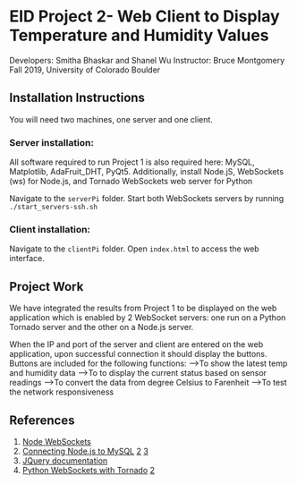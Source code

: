 # EID Project 2- Web Client to Display Temperature and Humidity Values

Developers: Smitha Bhaskar and Shanel Wu
Instructor: Bruce Montgomery
Fall 2019, University of Colorado Boulder

## Installation Instructions
You will need two machines, one server and one client.

### Server installation: 
All software required to run Project 1 is also required here: MySQL, Matplotlib, AdaFruit_DHT, PyQt5. Additionally, install Node.jS, WebSockets (ws) for Node.js, and Tornado WebSockets web server for Python

Navigate to the `serverPi` folder. Start both WebSockets servers by running `./start_servers-ssh.sh`

### Client installation:
Navigate to the `clientPi` folder. Open `index.html` to access the web interface.

## Project Work

We have integrated the results from Project 1 to be displayed on the web application which is enabled by 2 WebSocket servers: one run on a Python Tornado server and the other on a Node.js server. 

When the IP and port of the server and client are entered on the web application, upon successful connection it should display the buttons. Buttons are included for the following functions:
-->To show the latest temp and humidity data
-->To to display the current status based on sensor readings
-->To convert the data from degree Celsius to Farenheit 
-->To test the network responsiveness

## References

1. [Node WebSockets](https://flaviocopes.com/node-websockets/)
2. [Connecting Node.js to MySQL](https://www.w3schools.com/nodejs/nodejs_mysql_select.asp) [2](https://markshust.com/2013/11/07/creating-nodejs-server-client-socket-io-mysql/) [3]( https://stackoverflow.com/questions/54606538/node-js-ws-and-mysql)
3. [JQuery documentation](https://api.jquery.com/)
4. [Python WebSockets with Tornado](https://www.tornadoweb.org/en/stable/websocket.html) [2](https://os.mbed.com/cookbook/Websockets-Server)


